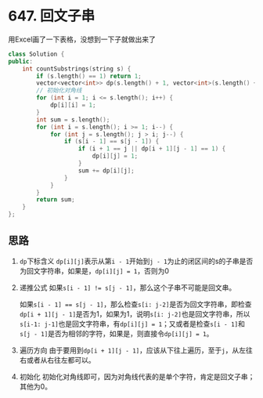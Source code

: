 # 647. 回文子串
用Excel画了一下表格，没想到一下子就做出来了

```c++
class Solution {
public:
    int countSubstrings(string s) {
        if (s.length() == 1) return 1;
        vector<vector<int>> dp(s.length() + 1, vector<int>(s.length() + 1, 0));
        // 初始化对角线
        for (int i = 1; i <= s.length(); i++) {
            dp[i][i] = 1;
        }
        int sum = s.length();
        for (int i = s.length(); i >= 1; i--) {
            for (int j = s.length(); j > i; j--) {
                if (s[i - 1] == s[j - 1]) {
                    if (i + 1 == j || dp[i + 1][j - 1] == 1) {
                        dp[i][j] = 1;
                    }
                    sum += dp[i][j];
                }
            }
        }
        return sum;
    }
};
```

## 思路
1. `dp`下标含义
    `dp[i][j]`表示从第`i - 1`开始到`j - 1`为止的闭区间的s的子串是否为回文字符串，如果是，`dp[i][j] = 1`，否则为0
2. 递推公式
    如果`s[i - 1] != s[j - 1]`，那么这个子串不可能是回文串。

    如果`s[i - 1] == s[j - 1]`，那么检查`s[i: j-2]`是否为回文字符串，即检查`dp[i + 1][j - 1]`是否为1，如果为1，说明`s[i: j-2]`也是回文字符串，所以`s[i-1: j-1]`也是回文字符串，有`dp[i][j] = 1`；又或者是检查`s[i - 1]`和`s[j - 1]`是否为相邻的字符，如果是，则直接令`dp[i][j] = 1`。

3. 遍历方向
    由于要用到`dp[i + 1][j - 1]`，应该从下往上遍历，至于`j`，从左往右或者从右往左都可以。

4. 初始化
    初始化对角线即可，因为对角线代表的是单个字符，肯定是回文子串；其他为0。
